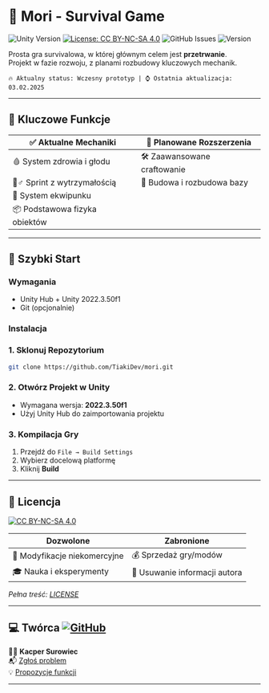 # 🌲 Mori - Survival Game  
![Unity Version](https://img.shields.io/badge/Unity-2022.3.50f1-blue.svg)
[![License: CC BY-NC-SA 4.0](https://img.shields.io/badge/License-CC_BY--NC--SA_4.0-lightgrey.svg)](https://creativecommons.org/licenses/by-nc-sa/4.0/)
![GitHub Issues](https://img.shields.io/github/issues/TiakiDev/mori?label=issues)
![Version](https://img.shields.io/badge/Version-0.0.1--Pre--alpha-orange)

Prosta gra survivalowa, w której głównym celem jest **przetrwanie**.  
Projekt w fazie rozwoju, z planami rozbudowy kluczowych mechanik.

`🔥 Aktualny status: Wczesny prototyp | ⌚ Ostatnia aktualizacja: 03.02.2025`

---

## 🌟 Kluczowe Funkcje
| ✅ Aktualne Mechaniki         | 🚧 Planowane Rozszerzenia    |
|-------------------------------|-----------------------------|
| 🩸 System zdrowia i głodu     | 🛠️ Zaawansowane craftowanie |
| 🏃♂️ Sprint z wytrzymałością | 🏡 Budowa i rozbudowa bazy  |
| 🎒 System ekwipunku       |           |
| 📦 Podstawowa fizyka obiektów |       |

---

## 🚀 Szybki Start
### Wymagania
- Unity Hub + Unity 2022.3.50f1
- Git (opcjonalnie)

### Instalacja

### 1. Sklonuj Repozytorium
```bash
git clone https://github.com/TiakiDev/mori.git
```

### 2. Otwórz Projekt w Unity
- Wymagana wersja: **2022.3.50f1**
- Użyj Unity Hub do zaimportowania projektu

### 3. Kompilacja Gry
1. Przejdź do `File → Build Settings`
2. Wybierz docelową platformę
3. Kliknij **Build**



---

## 📜 Licencja
[![CC BY-NC-SA 4.0](https://img.shields.io/badge/License-CC_BY--NC--SA_4.0-lightgrey.svg)](https://creativecommons.org/licenses/by-nc-sa/4.0/)

| Dozwolone                      | Zabronione                   |
|--------------------------------|------------------------------|
| 🔧 Modyfikacje niekomercyjne   | 💰 Sprzedaż gry/modów        |
| 🎓 Nauka i eksperymenty        | 🚫 Usuwanie informacji autora|

*Pełna treść: [LICENSE](LICENSE)*

---

## 💻 Twórca [![GitHub](https://img.shields.io/badge/👤_TiakiDev-Profile-blue?logo=github)](https://github.com/TiakiDev)  

👨‍🎓 **Kacper Surowiec**  
📬 [Zgłoś problem](https://github.com/TiakiDev/mori/issues)                          
💡 [Propozycje funkcji](https://github.com/TiakiDev/mori/discussions)

---
